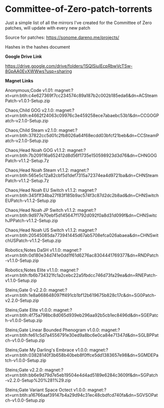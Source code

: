 # Committee-of-Zero-patch-torrents
Just a simple list of all the mirrors I've created for the Committee of Zero patches, will update with every new patch

Source for patches: https://sonome.dareno.me/projects/

Hashes in the hashes document



**Google Drive Link**

https://drive.google.com/drive/folders/1SQISiuIEcpRbwVcTSw-8GpAA0EvXWWws?usp=sharing



**Magnet Links**

Anonymous;Code v1.01: magnet:?xt=urn:btih:c4e627369f7cc234574c89a187b2c002b185eda6&dn=ACSteamPatch-v1.0.1-Setup.zip

Chaos;Child GOG v2.1.0: magnet:?xt=urn:btih:e4662f24063c09976c3e459258ece7abaebc53b1&dn=CCGOGPatch-v2.1.0-Setup.zip

Chaos;Child Steam v2.1.0: magnet:?xt=urn:btih:37822cc5d01c2fb8026a64f68ecdd03bfcf21beb&dn=CCSteamPatch-v2.1.0-Setup.zip

Chaos;Head Noah GOG v1.1.2: magnet:?xt=urn:btih:7b209116a652412d8d56f1735e150598923d3d76&dn=CHNGOGPatch-v1.1.2-Setup.7z

Chaos;Head Noah Steam v1.1.2: magnet:?xt=urn:btih:565e5c12a82cbf5d1def7315a72374ea4d9721ba&dn=CHNSteamPatch-v1.1.2-Setup.7z

Chaos;Head Noah EU Switch v1.1.2: magnet:?xt=urn:btih:345f1f34ba27f83f185b9ac574f3c87d2dc2b8ad&dn=CHNSwitchEUPatch-v1.1.2-Setup.zip

Chaos;Head Noah JP Switch v1.1.2: magnet:?xt=urn:btih:9d977e70ebf5d145647f1792d092f0a8d31d099f&dn=CHNSwitchJPPatch-v1.1.2-Setup.zip

Chaos;Head Noah US Switch v1.1.2: magnet:?xt=urn:btih:20545085da773941445d67ab5708efca026abaea&dn=CHNSwitchUSPatch-v1.1.2-Setup.zip

Robotics;Notes DaSH v1.1.0: magnet:?xt=urn:btih:0d180e34d741e0dd1f61d6276ac8304441769377&dn=RNDPatch-v1.1.0-Setup.zip

Robotics;Notes Elite v1.1.0: magnet:?xt=urn:btih:fb6b734321fc1a2cebc22a5fbdcc746d73fa29ea&dn=RNEPatch-v1.1.0-Setup.zip

Steins;Gate 0 v2.2.0: magnet:?xt=urn:btih:1e8a668648097ff491cb1bf12b619675b828c17c&dn=SG0Patch-v2.2.0-Setup.zip

Steins;Gate Elite v1.0.0: magnet:?xt=urn:btih:4f75a798bc8d065d939eb296aa92b5cb1ec8496d&dn=SGEPatch-v1.0.0-Setup.zip

Steins;Gate Linear Bounded Phenogram v1.0.0: magnet:?xt=urn:btih:fe61c5d7a4556791e30ed9a8bc6e0ca84e71347d&dn=SGLBPPatch-v1.0.0-Setup.zip

Steins;Gate My Darling's Embrace v1.0.0: magnet:?xt=urn:btih:03828140f3b658b40beb8f0ffce5dd1383657e98&dn=SGMDEPatch-v1.0.0-Setup.zip

Steins;Gate v2.2.0: magnet:?xt=urn:btih:bb6e9d79d7e5eb19504e4d4ad5189e6284c3609f&dn=SGPatch-v2.2.0-Setup%20%281%29.zip

Steins;Gate Variant Space Octect v1.0.0: magnet:?xt=urn:btih:a16766aaf39147b4a29d94c31ec48cbdfcd740fa&dn=SGVSOPatch-v1.0.0-Setup.zip
